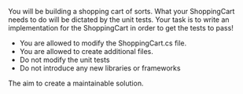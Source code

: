 ﻿You will be building a shopping cart of sorts. What your ShoppingCart needs to do will be dictated by the unit tests.
Your task is to write an implementation for the ShoppingCart in order to get the tests to pass!

* You are allowed to modify the ShoppingCart.cs file.
* You are allowed to create additional files.
* Do not modify the unit tests
* Do not introduce any new libraries or frameworks

The aim to create a maintainable solution.